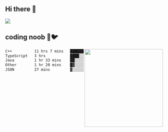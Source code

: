 ## Hi there 👋

<!--
**IZSSERAFIM/IZSSERAFIM** is a ✨ _special_ ✨ repository because its `README.md` (this file) appears on your GitHub profile.

Here are some ideas to get you started:

- 🔭 I’m currently working on ...
- 🌱 I’m currently learning ...
- 👯 I’m looking to collaborate on ...
- 🤔 I’m looking for help with ...
- 💬 Ask me about ...
- 📫 How to reach me: ...
- 😄 Pronouns: ...
- ⚡ Fun fact: ...
-->

![](https://pixel-profile.vercel.app/api/github-stats?username=IZSSERAFIM&screen_effect=true&theme=rainbow)

<!--
[![IZSSERAFIM's GitHub stats](https://github-readme-stats-omega-one-96.vercel.app/api?username=IZSSERAFIM&show_icons=true&theme=radical)](https://github.com/anuraghazra/github-readme-stats)
[![Top Langs](https://github-readme-stats-omega-one-96.vercel.app/api/top-langs/?username=IZSSERAFIM&layout=compact)](https://github.com/anuraghazra/github-readme-stats)
-->
## coding noob 🥬🐦

<img src="https://github-readme-stats-omega-one-96.vercel.app/api/top-langs/?username=IZSSERAFIM&layout=compact&langs_count=6" width="250" align="right"/>

<!--START_SECTION:waka-->

```txt
C++          11 hrs 7 mins   ███████████████▒░░░░░░░░░   60.90 %
TypeScript   3 hrs           ████░░░░░░░░░░░░░░░░░░░░░   16.48 %
Java         1 hr 33 mins    ██░░░░░░░░░░░░░░░░░░░░░░░   08.54 %
Other        1 hr 20 mins    █▓░░░░░░░░░░░░░░░░░░░░░░░   07.32 %
JSON         27 mins         ▓░░░░░░░░░░░░░░░░░░░░░░░░   02.47 %
```

<!--END_SECTION:waka-->

